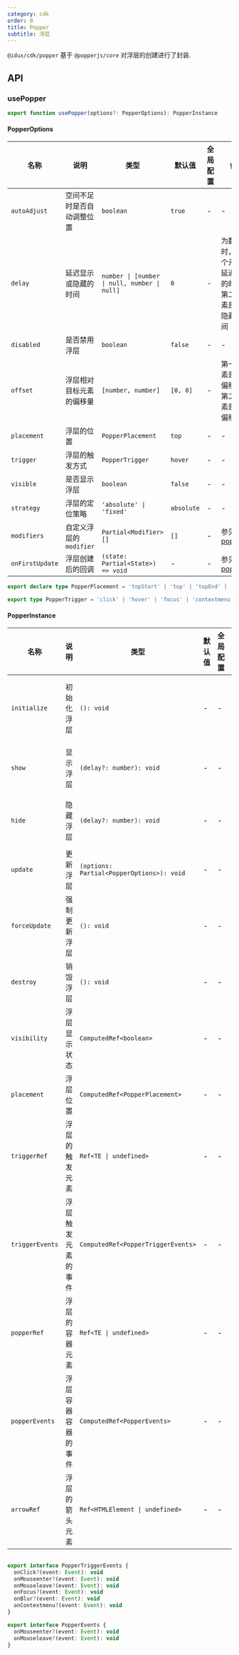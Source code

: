 ```yaml
---
category: cdk
order: 0
title: Popper
subtitle: 浮层
---
```


`@idux/cdk/popper` 基于 `@popperjs/core` 对浮层的创建进行了封装.

## API

### usePopper

```ts
export function usePopper(options?: PopperOptions): PopperInstance
```

#### PopperOptions

| 名称 | 说明 | 类型  | 默认值 | 全局配置 | 备注 |
| --- | --- | --- | --- | --- | --- |
| `autoAdjust` | 空间不足时是否自动调整位置 | `boolean` | `true` | - |- |
| `delay` | 延迟显示或隐藏的时间 | `number \| [number \| null, number \| null]` | `0` | - | 为数组时，第一个元素是延迟显示的时间，第二个元素是延迟隐藏的时间 |
| `disabled` | 是否禁用浮层 | `boolean` | `false` | - | - |
| `offset` | 浮层相对目标元素的偏移量 | `[number, number]` | `[0, 0]` | - | 第一个元素是水平偏移量，第二个元素是垂直偏移量 |
| `placement` | 浮层的位置 | `PopperPlacement` | `top` | - | - |
| `trigger` | 浮层的触发方式 | `PopperTrigger` | `hover` | - | - |
| `visible` | 是否显示浮层 | `boolean` | `false` | - | - |
| `strategy` | 浮层的定位策略 | `'absolute' \| 'fixed'` | `absolute` | - | - |
| `modifiers` | 自定义浮层的 `modifier` | `Partial<Modifier>[]` | `[]` | - | 参见[popper.js](https://popper.js.org/docs/v2/modifiers/) |
| `onFirstUpdate` | 浮层创建后的回调 | `(state: Partial<State>) => void` | - | - | 参见[popper.js](https://popper.js.org/docs/v2/lifecycle/#hook-into-the-lifecycle) |

```ts
export declare type PopperPlacement = 'topStart' | 'top' | 'topEnd' | 'rightStart' | 'right' | 'rightEnd' | 'bottomStart' | 'bottom' | 'bottomEnd' | 'leftStart' | 'left' | 'leftEnd'

export type PopperTrigger = 'click' | 'hover' | 'focus' | 'contextmenu' | 'manual'
```

#### PopperInstance

| 名称 | 说明 | 类型  | 默认值 | 全局配置 | 备注 |
| --- | --- | --- | --- | --- | --- |
| `initialize` | 初始化浮层 | `(): void` | - | - | 应该在组件被创建后调用 |
| `show` | 显示浮层 | `(delay?: number): void` | - | - | `delay` 是延迟显示的时间 |
| `hide` | 隐藏浮层 | `(delay?: number): void` | - | - | `delay` 是延迟隐藏的时间 |
| `update` | 更新浮层 | `(options: Partial<PopperOptions>): void` | - | - | - |
| `forceUpdate` | 强制更新浮层 | `(): void` | - | - | - |
| `destroy` | 销毁浮层 | `(): void` | - | - | - |
| `visibility` | 浮层显示状态 | `ComputedRef<boolean>` | -| - | - |
| `placement` | 浮层位置 | `ComputedRef<PopperPlacement>` | - | - | - |
| `triggerRef` | 浮层的触发元素 | `Ref<TE \| undefined>` | - | - |
| `triggerEvents` | 浮层触发元素的事件 | `ComputedRef<PopperTriggerEvents>` | - | - | 需要手动绑定到触发元素上 |
| `popperRef` | 浮层的容器元素 | `Ref<TE \| undefined>` | - | - |
| `popperEvents` | 浮层容器容器的事件 | `ComputedRef<PopperEvents>` | - | - | 需要手动绑定到浮层容器元素上 |
| `arrowRef` | 浮层的箭头元素 | `Ref<HTMLElement \| undefined>` | - | - | - |

```ts

export interface PopperTriggerEvents {
  onClick?(event: Event): void
  onMouseenter?(event: Event): void
  onMouseleave?(event: Event): void
  onFocus?(event: Event): void
  onBlur?(event: Event): void
  onContextmenu?(event: Event): void
}

export interface PopperEvents {
  onMouseenter?(event: Event): void
  onMouseleave?(event: Event): void
}
```

